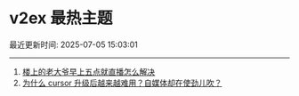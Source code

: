# v2ex 最热主题

最近更新时间: 2025-07-05 15:03:01

--- 
1. [楼上的老大爷早上五点就直播怎么解决](https://www.v2ex.com/t/1143148) 
2. [为什么 cursor 升级后越来越难用？自媒体却在使劲儿吹？](https://www.v2ex.com/t/1143150) 
